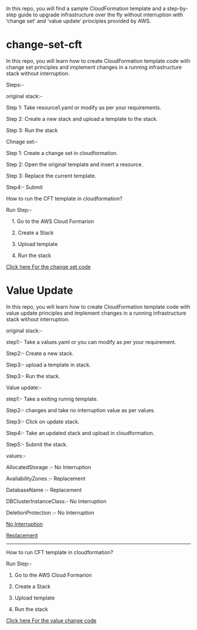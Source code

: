 In this repo, you will find a sample CloudFormation template and a step-by-step guide to upgrade infrastructure over the fly without interruption with ‘change set’ and ‘value update’ principles provided by AWS. 

# change-set-cft

In this repo, you will learn how to create CloudFormation template code with change set principles and implement changes in a running infrastructure stack without interruption.


Steps:-

original stack:-

Step 1: Take resource1.yaml or modify as per your requirements.

Step 2: Create a new stack and upload a template to the stack.

Step 3: Run the stack



Chnage set:-

Step 1: Create a change set in cloudformation.

Step 2: Open the original template and insert a resource.

Step 3: Replace the current template.

Step4:- Submit



How to run the CFT template in cloudformation?

Run Step:-

    1. Go to the AWS Cloud Formarion
    
    2. Create a Stack
    
    3. Upload template
    
    4. Run the stack
    

[Click here For the change set code](https://github.com/nxterraform/CFT_Template/tree/main/Change_set)

# Value Update

In this repo, you will learn how to create CloudFormation template code with value update principles and implement changes in a running infrastructure stack without interruption.


original stack:-

step1:- Take a values.yaml or you can modify as per your requirement.

Step2:- Create a new stack.

Step3:- upload a template in stack.

Step3:- Run the stack.


Value update:-

step1:- Take a exiting runnig template.

Step2:- changes and take no interruption value as per values.

Step3:- Click on update stack.

Step4:- Take an updated stack and upload in cloudformation.

Step5:- Submit the stack.

 
values:-
  
AllocatedStorage      :-          No Interruption            

AvailabilityZones     :-         Replacement               

DatabaseName          :-       Replacement               

DBClusterInstanceClass:-       No Interruption               

DeletionProtection    :-       No Interruption              


[No Interruption](https://docs.aws.amazon.com/AWSCloudFormation/latest/UserGuide/using-cfn-updating-stacks-update-behaviors.html)

[Replacement](https://docs.aws.amazon.com/AWSCloudFormation/latest/UserGuide/using-cfn-updating-stacks-update-behaviors.html)

---------------------------------------------------------------------------------------------------------------------------------------------------------

How to run CFT template in cloudformation?

Run Step:-

1. Go to the AWS Cloud Formarion

2. Create a Stack

3. Upload template

4. Run the stack

[Click here For the value change code](https://github.com/nxterraform/CFT_Template/tree/main/Values_Changes)

